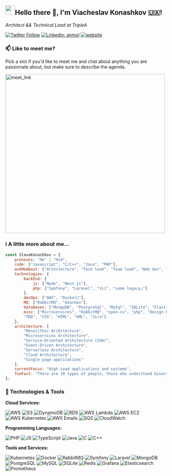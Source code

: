 <h2><img src="https://emojis.slackmojis.com/emojis/images/1531849430/4246/blob-sunglasses.gif?1531849430" width="30"/>Hello there 👋, I'm Viacheslav Konashkov 🇺🇦!</h2>


<p><em>Architect && Technical Lead at TripleA</em></p>

[![Twitter Follow](https://img.shields.io/twitter/follow/sundr0p?label=Follow)](https://twitter.com/intent/follow?screen_name=sundr0p)
[![Linkedin: anmol](https://img.shields.io/badge/-slava--konashkov-blue?style=flat-square&logo=Linkedin&logoColor=white&link=https://www.linkedin.com/in/slava-konashkov/)](https://www.linkedin.com/in/slava-konashkov/)
[![website](https://img.shields.io/badge/-Website-green?&style=flat-square&logo=Google-Chrome&logoColor=white&link=https://www.sundrop.info/)](https://www.sundrop.info/)

### 📫 Like to meet me?

Pick a slot if you'd like to meet me and chat about anything you are passionate about, but make sure to describe the agenda.

<a href="https://calendly.com/viacheslav-konashkov/30min" target="_blank"><img width="498" alt="meet_link" src="https://user-images.githubusercontent.com/15426564/144297439-f530f383-e73e-41e0-9914-a9b7d3f432e5.png"></a>


### ℹ️ A little more about me...  

```javascript
const SlavaKonashkov = {
    pronouns: "He" | "Him",
    code: ["Javascript", "C/C++", "Java", "PHP"],
    askMeAbout: ["Architecture", "Tech lead", "Team lead", "Web dev", "Marketing", "SEO"],
    technologies: {
        backEnd: {
            js: ["Node", "Nest.js"],
            php: ["Symfony", "Laravel", "Vii", "some legacy…"]
        },
        devOps: ["AWS", "Docker🐳"],
        MQ: ["RabbitMQ", "Gearman"],
        databases: ["MongoDB", "PostgreSql", "MySql", "SQLite", "Elasticsearch", "Redis"],
        misc: ["Microservices", "RabbitMQ", "open-cv", "php", "Design Patterns", "DDD",
        "TDD", "CSS", "HTML", "UML", "Jira"]
    },
    architecture: [
        "Monolithic Architecture",
        "Microservices Architecture",
        "Service-Oriented Architecture (SOA)",
        "Event-Driven Architecture",
        "Serverless Architecture",
        "Cloud Architecture",
        "Single page applications"
    ],
    currentFocus: "High Load applications and systems",
    funFact: "There are 10 types of people, those who understand binary and those who don't"
};
```

### 🔧 Technologies & Tools
**Cloud Services:**

![AWS](https://img.shields.io/badge/Cloud-AWS-informational?style=flat&logo=amazon-aws&logoColor=white&color=6aa6f8)
![S3](https://img.shields.io/badge/Storage-S3-informational?style=flat&logo=amazon-s3&logoColor=white&color=6aa6f8)
![DynamoDB](https://img.shields.io/badge/Database-DynamoDB-informational?style=flat&logo=amazon-dynamodb&logoColor=white&color=6aa6f8)
![RDS](https://img.shields.io/badge/Database-RDS-informational?style=flat&logo=amazon-rds&logoColor=white&color=6aa6f8)
![AWS Lambda](https://img.shields.io/badge/Compute-AWS_Lambda-informational?style=flat&logo=amazon-aws&logoColor=white&color=6aa6f8)
![AWS EC2](https://img.shields.io/badge/Compute-EC2-informational?style=flat&logo=amazon-ec2&logoColor=white&color=6aa6f8)
![AWS Kubernetes](https://img.shields.io/badge/Compute-Kubernetes-informational?style=flat&logo=amazon-eks&logoColor=white&color=6aa6f8)
![AWS Emails](https://img.shields.io/badge/Delivery-Emails-informational?style=flat&logo=amazon-simple-email-service&logoColor=white&color=6aa6f8)
![SQS](https://img.shields.io/badge/Queue-SQS-informational?style=flat&logo=amazon-sqs&logoColor=white&color=6aa6f8)
![CloudWatch](https://img.shields.io/badge/Monitoring-CloudWatch-informational?style=flat&logo=amazon-cloudwatch&logoColor=white&color=6aa6f8)


**Programming Languages:**

![PHP](https://img.shields.io/badge/Code-PHP-informational?style=flat&logo=php&logoColor=white&color=6aa6f8)
![JS](https://img.shields.io/badge/Code-JS-informational?style=flat&logo=javascript&logoColor=white&color=6aa6f8)
![TypeScript](https://img.shields.io/badge/Code-TypeScript-informational?style=flat&logo=typescript&logoColor=white&color=6aa6f8)
![Java](https://img.shields.io/badge/Code-Java-informational?style=flat&logo=coffeescript&logoColor=white&color=6aa6f8)
![C](https://img.shields.io/badge/Code-C-informational?style=flat&logo=c&logoColor=white&color=6aa6f8)
![C++](https://img.shields.io/badge/Code-C++-informational?style=flat&logo=c%2B%2B&logoColor=white&color=6aa6f8)

**Tools and Services:**

![Kubernetes](https://img.shields.io/badge/Tools-Kubernetes-informational?style=flat&logo=kubernetes&logoColor=white&color=6aa6f8)
![Docker](https://img.shields.io/badge/Tools-Docker-informational?style=flat&logo=docker&logoColor=white&color=6aa6f8)
![RabbitMQ](https://img.shields.io/badge/Tools-RabbitMQ-informational?style=flat&logo=rabbitmq&logoColor=white&color=6aa6f8)
![Symfony](https://img.shields.io/badge/Tools-Symfony-informational?style=flat&logo=symfony&logoColor=white&color=6aa6f8)
![Laravel](https://img.shields.io/badge/Tools-Laravel-informational?style=flat&logo=laravel&logoColor=white&color=6aa6f8)
![MongoDB](https://img.shields.io/badge/Tools-MongoDB-informational?style=flat&logo=mongodb&logoColor=white&color=6aa6f8)
![PostgreSQL](https://img.shields.io/badge/Tools-PostgreSQL-informational?style=flat&logo=postgresql&logoColor=white&color=6aa6f8)
![MySQL](https://img.shields.io/badge/Tools-MySQL-informational?style=flat&logo=mysql&logoColor=white&color=6aa6f8)
![SQLite](https://img.shields.io/badge/Tools-SQLite-informational?style=flat&logo=sqlite&logoColor=white&color=6aa6f8)
![Redis](https://img.shields.io/badge/Tools-Redis-informational?style=flat&logo=redis&logoColor=white&color=6aa6f8)
![Grafana](https://img.shields.io/badge/Tools-Grafana-informational?style=flat&logo=grafana&logoColor=white&color=6aa6f8)
![Elasticsearch](https://img.shields.io/badge/Tools-Elasticsearch-informational?style=flat&logo=elasticsearch&logoColor=white&color=6aa6f8)
![Prometheus](https://img.shields.io/badge/Tools-Prometheus-informational?style=flat&logo=prometheus&logoColor=white&color=6aa6f8)
